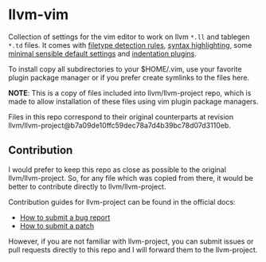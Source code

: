 # llvm-vim

Collection of settings for the vim editor to work on llvm `*.ll` and tablegen
`*.td` files. It comes with [filetype detection rules](ftdetect/),
[syntax highlighting](syntax), some
[minimal sensible default settings](ftplugin/) and
[indentation plugins](indent/).

To install copy all subdirectories to your $HOME/.vim, use your favorite plugin
package manager or if you prefer create symlinks to the files here.

**NOTE**: This is a copy of files included into llvm/llvm-project repo, which
is made to allow installation of these files using vim plugin package managers.

Files in this repo correspond to their original counterparts at revision
llvm/llvm-project@b7a09de10ffc59dec78a7d4b39bc78d07d3110eb.

## Contribution

I would prefer to keep this repo as close as possible to the original
llvm/llvm-project. So, for any file which was copied from there, it would be
better to contribute directly to llvm/llvm-project.

Contribution guides for llvm-project can be found in the official docs:
- [How to submit a bug report](https://llvm.org/docs/HowToSubmitABug.html)
- [How to submit a patch](https://llvm.org/docs/Contributing.html#how-to-submit-a-patch)

However, if you are not familiar with llvm-project, you can submit issues or
pull requests directly to this repo and I will forward them to the llvm-project.

